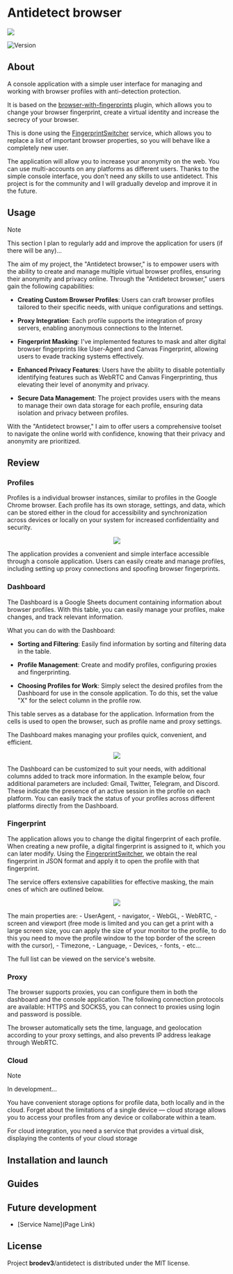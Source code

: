 # Antidetect browser
<p>
      <img src="https://i.ibb.co/3sHQCSp/av.jpg" >
</p>

<p >
   <img src="https://img.shields.io/badge/build-v_1.1-brightgreen?label=Version" alt="Version">
</p>





## About

A console application with a simple user interface for managing and working with browser profiles with anti-detection protection. 

It is based on the [browser-with-fingerprints](https://github.com/CheshireCaat/browser-with-fingerprints) plugin, which allows you to change your browser fingerprint, create a virtual identity and increase the secrecy of your browser. 

This is done using the [FingerprintSwitcher](https://fingerprints.bablosoft.com/) service, which allows you to replace a list of important browser properties, so you will behave like a completely new user.

The application will allow you to increase your anonymity on the web. You can use multi-accounts on any platforms as different users. Thanks to the simple console interface, you don't need any skills to use antidetect. This project is for the community and I will gradually develop and improve it in the future. 

## Usage

> [!NOTE]
> This section I plan to regularly add and improve the application for users (if there will be any)...
> 

The aim of my project, the "Antidetect browser," is to empower users with the ability to create and manage multiple virtual browser profiles, ensuring their anonymity and privacy online. Through the "Antidetect browser," users gain the following capabilities:

- **Creating Custom Browser Profiles**: Users can craft browser profiles tailored to their specific needs, with unique configurations and settings.
- **Proxy Integration**: Each profile supports the integration of proxy servers, enabling anonymous connections to the Internet.

- **Fingerprint Masking**: I've implemented features to mask and alter digital browser fingerprints like User-Agent and Canvas Fingerprint, allowing users to evade tracking systems effectively.

- **Enhanced Privacy Features**: Users have the ability to disable potentially identifying features such as WebRTC and Canvas Fingerprinting, thus elevating their level of anonymity and privacy.

- **Secure Data Management**: The project provides users with the means to manage their own data storage for each profile, ensuring data isolation and privacy between profiles.

With the "Antidetect browser," I aim to offer users a comprehensive toolset to navigate the online world with confidence, knowing that their privacy and anonymity are prioritized.

## Review

### Profiles
Profiles is a individual browser instances, similar to profiles in the Google Chrome browser. Each profile has its own storage, settings, and data, which can be stored either in the cloud for accessibility and synchronization across devices or locally on your system for increased confidentiality and security.
<p align="center">
      <img src="https://i.ibb.co/SNbBrNz/1.gif" >
</p>
The application provides a convenient and simple interface accessible through a console application. Users can easily create and manage profiles, including setting up proxy connections and spoofing browser fingerprints.

### Dashboard

The Dashboard is a Google Sheets document containing information about browser profiles. With this table, you can easily manage your profiles, make changes, and track relevant information.

What you can do with the Dashboard:

- **Sorting and Filtering**: Easily find information by sorting and filtering data in the table.

- **Profile Management**: Create and modify profiles, configuring proxies and fingerprinting.

- **Choosing Profiles for Work**: Simply select the desired profiles from the Dashboard for use in the console application. To do this, set the value "X" for the select column in the profile row.

This table serves as a database for the application. Information from the cells is used to open the browser, such as profile name and proxy settings.

The Dashboard makes managing your profiles quick, convenient, and efficient.

<p align="center">
      <img src="https://i.ibb.co/wYQ9jD5/image-2024-02-21-05-23-39.png" >
</p>

The Dashboard can be customized to suit your needs, with additional columns added to track more information. In the example below, four additional parameters are included: Gmail, Twitter, Telegram, and Discord. These indicate the presence of an active session in the profile on each platform. You can easily track the status of your profiles across different platforms directly from the Dashboard.


### Fingerprint

The application allows you to change the digital fingerprint of each profile. When creating a new profile, a digital fingerprint is assigned to it, which you can later modify. Using the [FingerprintSwitcher](https://fingerprints.bablosoft.com/#home), we obtain the real fingerprint in JSON format and apply it to open the profile with that fingerprint.

The service offers extensive capabilities for effective masking, the main ones of which are outlined below.
<p align="center">
      <img src="https://i.ibb.co/d67mf4W/2.png" >
</p>
The main properties are:
- UserAgent,
-  navigator,
- WebGL,
- WebRTC,
- screen and viewport
  (free mode is limited and you can get a print with a large screen size,
you can apply the size of your monitor to the profile,
to do this you need to move the profile window to the top border of the screen with the cursor),
- Timezone,
- Language,
 - Devices,
- fonts,
- etc...
  
The full list can be viewed on the service's website.

### Proxy

The browser supports proxies, you can configure them in both the dashboard and the console application. The following connection protocols are available: HTTPS and SOCKS5, you can connect to proxies using login and password is possible. 

The browser automatically sets the time, language, and geolocation according to your proxy settings, and also prevents IP address leakage through WebRTC.
### Cloud
> [!NOTE]
> In development...
>
> 
You have convenient storage options for profile data, both locally and in the cloud. Forget about the limitations of a single device — cloud storage allows you to access your profiles from any device or collaborate within a team. 

For cloud integration, you need a service that provides a virtual disk, displaying the contents of your cloud storage

## Installation and launch

## Guides

## Future development

- [Service Name](Page Link)

## License

Project **brodev3**/antidetect is distributed under the MIT license.
